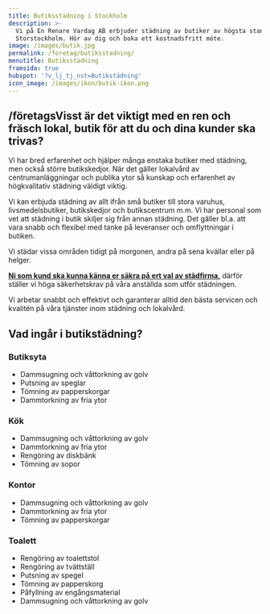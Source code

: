 ```yaml
---
title: Butiksstädning i Stockholm
description: >-
  Vi på En Renare Vardag AB erbjuder städning av butiker av högsta standard i
  Storstockholm. Hör av dig och boka ett kostnadsfritt möte.
image: /images/butik.jpg
permalink: /foretag/butiksstadning/
menutitle: Butiksstädning
framsida: true
hubspot: '?v_lj_tj_nst=Butikstädning'
icon_image: /images/ikon/butik-ikon.png
---
```


## /företagsVisst &auml;r det viktigt med en ren och fr&auml;sch lokal, butik för att du och dina kunder ska trivas?&nbsp;

Vi har bred erfarenhet och hj&auml;lper m&aring;nga enstaka butiker med st&auml;dning, men ocks&aring; större butikskedjor. N&auml;r det g&auml;ller lokalv&aring;rd av centrumanl&auml;ggningar och publika ytor s&aring; kunskap och erfarenhet av högkvalitativ st&auml;dning v&auml;ldigt viktig.

Vi kan erbjuda st&auml;dning av allt ifr&aring;n sm&aring; butiker till stora varuhus, livsmedelsbutiker, butikskedjor och butikscentrum m.m. Vi har personal som vet att st&auml;dning i butik skiljer sig fr&aring;n annan st&auml;dning. Det g&auml;ller bl.a. att vara snabb och flexibel med tanke p&aring; leveranser och omflyttningar i butiken.

Vi st&auml;dar vissa omr&aring;den tidigt p&aring; morgonen, andra p&aring; sena kv&auml;llar eller p&aring; helger.

**[Ni som kund ska kunna k&auml;nna er s&auml;kra p&aring; ert val av st&auml;dfirma,](/vanliga-fragor/#hur-arbetar-en-renare-vardag-med-s%C3%A4kerhet)** d&auml;rför st&auml;ller vi höga s&auml;kerhetskrav p&aring; v&aring;ra anst&auml;llda som utför st&auml;dningen.

Vi arbetar snabbt och effektivt och garanterar alltid den b&auml;sta servicen och kvalit&eacute;n p&aring; v&aring;ra tj&auml;nster inom st&auml;dning och lokalv&aring;rd.

## Vad ing&aring;r i butikst&auml;dning?

### Butiksyta

* Dammsugning och v&aring;ttorkning av golv
* Putsning av speglar
* Tömning av papperskorgar
* Dammtorkning av fria ytor

### Kök

* Dammsugning och v&aring;ttorkning av golv
* Dammtorkning av fria ytor
* Rengöring av diskb&auml;nk
* Tömning av sopor

### Kontor

* Dammsugning och v&aring;ttorkning av golv
* Dammtorkning av fria ytor
* Tömning av papperskorgar

### Toalett

* Rengöring av toalettstol
* Rengöring av tv&auml;ttst&auml;ll
* Putsning av spegel
* Tömning av papperskorg
* P&aring;fyllning av eng&aring;ngsmaterial
* Dammsugning och v&aring;ttorkning av golv